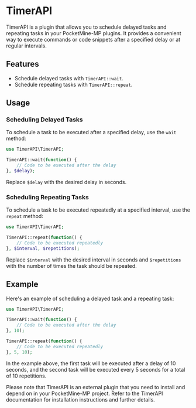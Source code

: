 # TimerAPI

TimerAPI is a plugin that allows you to schedule delayed tasks and repeating tasks in your PocketMine-MP plugins. It provides a convenient way to execute commands or code snippets after a specified delay or at regular intervals.

## Features

- Schedule delayed tasks with `TimerAPI::wait`.
- Schedule repeating tasks with `TimerAPI::repeat`.

## Usage

### Scheduling Delayed Tasks

To schedule a task to be executed after a specified delay, use the `wait` method:

```php
use TimerAPI\TimerAPI;

TimerAPI::wait(function() {
    // Code to be executed after the delay
}, $delay);
```

Replace `$delay` with the desired delay in seconds.

### Scheduling Repeating Tasks

To schedule a task to be executed repeatedly at a specified interval, use the `repeat` method:

```php
use TimerAPI\TimerAPI;

TimerAPI::repeat(function() {
    // Code to be executed repeatedly
}, $interval, $repetitions);
```

Replace `$interval` with the desired interval in seconds and `$repetitions` with the number of times the task should be repeated.

## Example

Here's an example of scheduling a delayed task and a repeating task:

```php
use TimerAPI\TimerAPI;

TimerAPI::wait(function() {
    // Code to be executed after the delay
}, 10);

TimerAPI::repeat(function() {
    // Code to be executed repeatedly
}, 5, 10);
```

In the example above, the first task will be executed after a delay of 10 seconds, and the second task will be executed every 5 seconds for a total of 10 repetitions.

Please note that TimerAPI is an external plugin that you need to install and depend on in your PocketMine-MP project. Refer to the TimerAPI documentation for installation instructions and further details.
